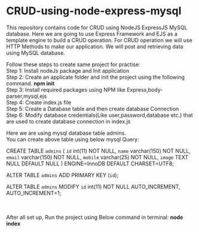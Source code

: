 # CRUD-using-node-express-mysql
This repository contains code for CRUD using NodeJS ExpressJS MySQL database. Here we are going to use Express Framework and EJS as a template engine to build a CRUD operation. For CRUD operation we will use HTTP Methods to make our application. We will post and retrieving data using MySQL database.

Follow these steps to create same project for practise:<br/>
Step 1: Install nodeJs package and Init application<br/>
Step 2: Create an applicate folder and init the project using the following command. <b>npm init</b><br/>
Step 3: Install required packages using NPM like Express,body-parser,mysql,ejs<br/>
Step 4: Create index.js file<br/>
Step 5: Create a Database table and then create database Connection<br/>
Step 6: Modify database credentials(Like user,password,database etc.) that are used to create database connection in index.js

Here we are using mysql database table admins. <br/>
You can create above table using below mysql Query:<br/>

CREATE TABLE `admins` (
  `id` int(11) NOT NULL,
  `name` varchar(150) NOT NULL,
  `email` varchar(150) NOT NULL,
  `mobile` varchar(25) NOT NULL,
  `image` TEXT NULL DEFAULT NULL
) ENGINE=InnoDB DEFAULT CHARSET=UTF8;


ALTER TABLE `admins`
  ADD PRIMARY KEY (`id`);

ALTER TABLE `admins`
  MODIFY `id` int(11) NOT NULL AUTO_INCREMENT, AUTO_INCREMENT=1;
  
  <br/><br/>
  After all set up, Run the project using Below command in terminal:
  <b>node index</b>
